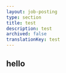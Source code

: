 ```yaml
---
layout: job-posting
type: section
title: test
description: test
archived: false
translationKey: test
---
```

## hello
